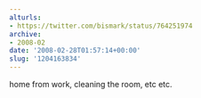 ```yaml
---
alturls:
- https://twitter.com/bismark/status/764251974
archive:
- 2008-02
date: '2008-02-28T01:57:14+00:00'
slug: '1204163834'
---
```


home from work, cleaning the room, etc etc.

